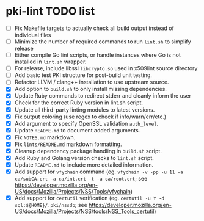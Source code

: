 # pki-lint TODO list

- [ ] Fix Makefile targets to actually check all build output instead of individual files
- [ ] Minimize the number of required commands to run ```lint.sh``` to simplify release
- [ ] Either compile Go lint scripts, or handle instances where Go is not installed in ```lint.sh``` wrapper.
- [ ] For release, include libssl ```libcrypto.so``` used in x509lint source directory
- [ ] Add basic test PKI structure for post-build unit testing.
- [ ] Refactor LLVM / clang++ installation to use upstream source.
- [x] Add option to ```build.sh``` to only install missing dependencies.
- [x] Update Ruby commands to redirect stderr and cleanly inform the user
- [x] Check for the correct Ruby version in lint.sh script.
- [x] Update all third-party linting modules to latest versions.
- [x] Fix output coloring (use regex to check if info/warn/err/etc.)
- [x] Add argument to specify OpenSSL validation ```auth_level```.
- [x] Update ```README.md``` to document added arguments.
- [x] Fix ```NOTES.md``` markdown.
- [x] Fix ```lints/README.md``` markdown formatting.
- [x] Cleanup dependency package handling in ```build.sh``` script.
- [x] Add Ruby and Golang version checks to ```lint.sh``` script.
- [x] Update ```README.md``` to include more detailed information.
- [x] Add support for ```vfychain``` command (eg. ```vfychain -v -pp -u 11 -a ca/subCA.crt -a ca/int.crt -t -a ca/root.crt```; see https://developer.mozilla.org/en-US/docs/Mozilla/Projects/NSS/Tools/vfychain)
- [x] Add support for ```certutil``` verification (eg. ```certutil -u Y -d sql:${HOME}/.pki/nssdb```; see https://developer.mozilla.org/en-US/docs/Mozilla/Projects/NSS/tools/NSS_Tools_certutil)
